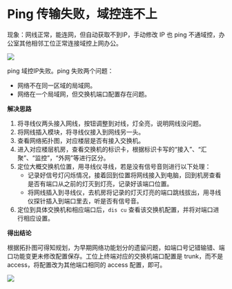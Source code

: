# Ping 传输失败，域控连不上

现象：网线正常，能连网，但自动获取不到IP，手动修改 IP 也 ping 不通域控，办公室其他相邻工位正常连接域控上网办公。

![ ](https://cdn.sa.net/2024/10/13/NUgZjypcntCLrTu.png)

ping 域控IP失败。ping 失败两个问题：

* 网络不在同一区域的局域网。
* 网络在一个局域网，但交换机端口配置存在问题。

**解决思路**

1. 将寻线仪两头接入网线，按钮调整到对线，灯全亮，说明网线没问题。
2. 将网线插入模块，将寻线仪接入到网线另一头。
3. 查看网络拓扑图，对应楼层是否有接入交换机。
4. 进入对应楼层机房，查看交换机的标识卡，根据标识卡写的“接入”、“汇聚”、“监控”，“外网”等进行区分。
5. 定位大概交换机位置，用寻线仪寻线，若是没有信号音则进行以下处理：
    * 记录好信号灯闪烁情况，接着回到位置将网线接入到电脑，回到机房查看是否有端口从之前的灯灭到灯亮，记录好该端口位置。
    * 将网线插入到寻线仪，去机房将记录的灯灭灯亮的端口跳线拔出，用寻线仪探针插入到端口里去，听是否有信号音。
6. 定位到具体交换机和相应端口后，`dis cu` 查看该交换机配置，并将对端口进行相应设置。

**得出结论**

根据拓扑图可得知规划，为早期网络功能划分的遗留问题，如端口号记错输错、端口功能变更未修改配置保存。工位上终端对应的交换机端口配置是 trunk，而不是 access，将配置改为其他端口相同的 access 配置，即可。

![ ](https://cdn.sa.net/2024/10/13/ZebdE5kwxvGj31L.png)